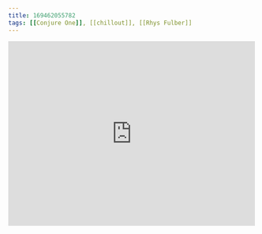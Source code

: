 ```yaml
---
title: 169462055782
tags: [[Conjure One]], [[chillout]], [[Rhys Fulber]]
---
```

<iframe allow="accelerometer; autoplay; clipboard-write; encrypted-media; gyroscope; picture-in-picture" allowfullscreen="" frameborder="0" height="375" id="youtube_iframe" src="https://www.youtube.com/embed/6g2dqplsnbE?feature=oembed&amp;enablejsapi=1&amp;origin=https://safe.txmblr.com&amp;wmode=opaque" width="500"></iframe>
